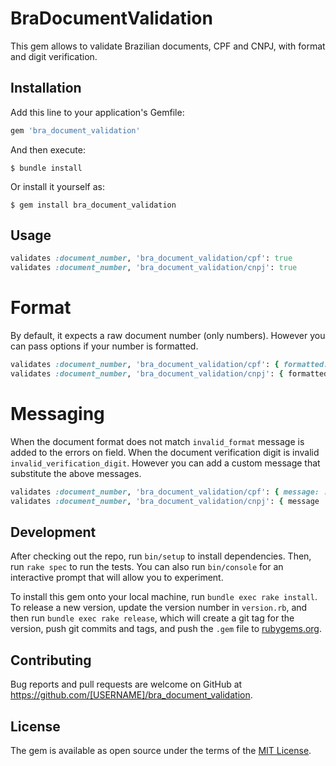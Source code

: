 # BraDocumentValidation

This gem allows to validate Brazilian documents, CPF and CNPJ, with format and digit verification.

## Installation

Add this line to your application's Gemfile:

```ruby
gem 'bra_document_validation'
```

And then execute:

    $ bundle install

Or install it yourself as:

    $ gem install bra_document_validation

## Usage

```rb
validates :document_number, 'bra_document_validation/cpf': true
validates :document_number, 'bra_document_validation/cnpj': true
```

# Format

By default, it expects a raw document number (only numbers).
However you can pass options if your number is formatted.

```rb
validates :document_number, 'bra_document_validation/cpf': { formatted: true }
validates :document_number, 'bra_document_validation/cnpj': { formatted false }
```

# Messaging

When the document format does not match `invalid_format` message is added to the errors on field.
When the document verification digit is invalid `invalid_verification_digit`.
However you can add a custom message that substitute the above messages.

```rb
validates :document_number, 'bra_document_validation/cpf': { message: :invalid }
validates :document_number, 'bra_document_validation/cnpj': { message 'A custom message' }
```

## Development

After checking out the repo, run `bin/setup` to install dependencies. Then, run `rake spec` to run the tests. You can also run `bin/console` for an interactive prompt that will allow you to experiment.

To install this gem onto your local machine, run `bundle exec rake install`. To release a new version, update the version number in `version.rb`, and then run `bundle exec rake release`, which will create a git tag for the version, push git commits and tags, and push the `.gem` file to [rubygems.org](https://rubygems.org).

## Contributing

Bug reports and pull requests are welcome on GitHub at https://github.com/[USERNAME]/bra_document_validation.


## License

The gem is available as open source under the terms of the [MIT License](https://opensource.org/licenses/MIT).
